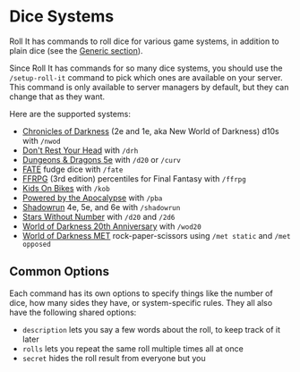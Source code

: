 # Dice Systems

Roll It has commands to roll dice for various game systems, in addition to plain dice (see the [Generic section](/systems/generic)).

Since Roll It has commands for so many dice systems, you should use the `/setup-roll-it` command to pick which ones are available on your server. This command is only available to server managers by default, but they can change that as they want.

Here are the supported systems:

* [Chronicles of Darkness](/systems/nwod) (2e and 1e, aka New World of Darkness) d10s with `/nwod`
* [Don't Rest Your Head](/systems/drh) with `/drh`
* [Dungeons & Dragons 5e](/systems/dnd5e) with `/d20` or `/curv`
* [FATE](/systems/fate) fudge dice with `/fate`
* [FFRPG](/systems/ffrpg) (3rd edition) percentiles for Final Fantasy with `/ffrpg`
* [Kids On Bikes](/systems/kob) with `/kob`
* [Powered by the Apocalypse](/systems/pba) with `/pba`
* [Shadowrun](/systems/shadowrun) 4e, 5e, and 6e with `/shadowrun`
* [Stars Without Number](/systems/swn) with `/d20` and `/2d6`
* [World of Darkness 20th Anniversary](/systems/wod20) with `/wod20`
* [World of Darkness MET](/systems/met) rock-paper-scissors using `/met static` and `/met opposed`

## Common Options

Each command has its own options to specify things like the number of dice, how many sides they have, or system-specific rules. They all also have the following shared options:

* `description` lets you say a few words about the roll, to keep track of it later
* `rolls` lets you repeat the same roll multiple times all at once
* `secret` hides the roll result from everyone but you
